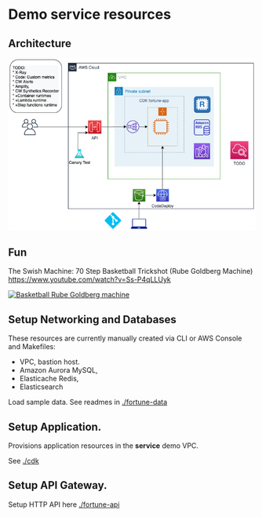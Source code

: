 # Demo service resources

## Architecture
![Architecture Diagram](docs/architecture.png)

## Fun
The Swish Machine: 70 Step Basketball Trickshot (Rube Goldberg Machine)
https://www.youtube.com/watch?v=Ss-P4qLLUyk

[![Basketball Rube Goldberg machine](http://img.youtube.com/vi/Ss-P4qLLUyk/0.jpg)](http://www.youtube.com/watch?v=Ss-P4qLLUyk "Basketball Rube Goldberg machine")

## Setup Networking and Databases 

These resources are currently manually created via CLI or AWS Console and Makefiles:

* VPC, bastion host.
* Amazon Aurora MySQL, 
* Elasticache Redis, 
* Elasticsearch

Load sample data. See readmes in [./fortune-data](./fortune-data)

## Setup Application.

Provisions application resources in the **service** demo VPC. 

See [./cdk](./cdk)

## Setup API Gateway.

Setup HTTP API here [./fortune-api](./fortune-api)
